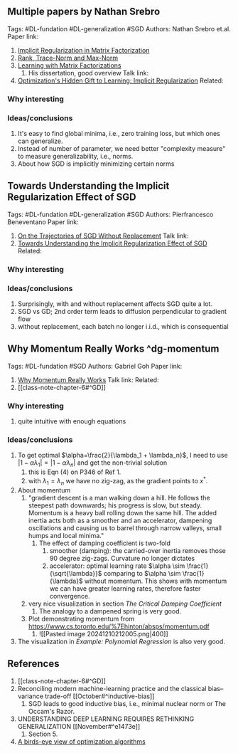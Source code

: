 ## Multiple papers by Nathan Srebro
Tags: #DL-fundation  #DL-generalization #SGD 
Authors: Nathan Srebro et.al.
Paper link: 
1. [Implicit Regularization in Matrix Factorization](https://dl.acm.org/doi/pdf/10.5555/3295222.3295363)
2. [Rank, Trace-Norm and Max-Norm](https://home.ttic.edu/~nati/Publications/SrebroShraibmanCOLT05.pdf)
3. [Learning with Matrix Factorizations](https://home.ttic.edu/~nati/Publications/thesis.pdf)
	1. His dissertation, good overview
Talk link: 
1. [Optimization's Hidden Gift to Learning: Implicit Regularization](https://youtu.be/gh9vrvLx7Mo)
Related: 
### Why interesting
### Ideas/conclusions
1. It's easy to find global minima, i.e., zero training loss, but which ones can generalize.
2. Instead of number of parameter, we need better "complexity measure" to measure generalizability, i.e., norms.
3. About how SGD is implicitly minimizing certain norms

## Towards Understanding the Implicit Regularization Effect of SGD
Tags: #DL-fundation  #DL-generalization #SGD 
Authors: Pierfrancesco Beneventano
Paper link: 
1.  [On the Trajectories of SGD Without Replacement](https://arxiv.org/pdf/2312.16143)
Talk link: 
1. [Towards Understanding the Implicit Regularization Effect of SGD](https://www.youtube.com/watch?v=G70dA2tmbu0)
Related: 
### Why interesting
### Ideas/conclusions
1. Surprisingly, with and without replacement affects SGD quite a lot.
2. SGD vs GD; 2nd order term leads to diffusion perpendicular to gradient flow
3. without replacement, each batch no longer i.i.d., which is consequential


## Why Momentum Really Works ^dg-momentum
Tags: #DL-fundation #SGD 
Authors: Gabriel Goh
Paper link: 
1.  [Why Momentum Really Works](https://distill.pub/2017/momentum/)
Talk link: 
Related: 
1. [[class-note-chapter-6#^GD]]
### Why interesting
1. quite intuitive with enough equations
### Ideas/conclusions
1. To get optimal $\alpha=\frac{2}{\lambda_1 + \lambda_n}$, I need to use $|1-\alpha \lambda_1|=|1-\alpha \lambda_n|$ and get the non-trivial solution
	1. this is Eqn (4) on P346 of Ref 1.
	2. with $\lambda_1 = \lambda_n$ we have no zig-zag, as the gradient points to $x^*$.
2. About momentum
	1. "gradient descent is a man walking down a hill. He follows the steepest path downwards; his progress is slow, but steady. Momentum is a heavy ball rolling down the same hill. The added inertia acts both as a smoother and an accelerator, dampening oscillations and causing us to barrel through narrow valleys, small humps and local minima."
		1. The effect of damping coefficient is two-fold
			1. smoother (damping): the carried-over inertia removes those 90 degree zig-zags. Curvature no longer dictates 
			2. accelerator: optimal learning rate $\alpha \sim \frac{1}{\sqrt{\lambda}}$ comparing to $\alpha \sim \frac{1}{\lambda}$ without momentum. This shows with momentum we can have greater learning rates, therefore faster convergence.
	2. very nice visualization in section *The Critical Damping Coefficient*
		1. The analogy to a dampened spring is very good.
	3. Plot demonstrating momentum from https://www.cs.toronto.edu/%7Ehinton/absps/momentum.pdf
		1. ![[Pasted image 20241210212005.png|400]]
3. The visualization in *Example: Polynomial Regression* is also very good.


## References
1. [[class-note-chapter-6#^GD]]
2. Reconciling modern machine-learning practice and the classical bias–variance trade-off [[October#^inductive-bias]]
	1. SGD leads to good inductive bias, i.e., minimal nuclear norm or The Occam's Razor.
3. UNDERSTANDING DEEP LEARNING REQUIRES RETHINKING GENERALIZATION [[November#^e1473e]]
	1. Section 5.
4. [A birds-eye view of optimization algorithms](https://fa.bianp.net/teaching/2018/eecs227at/)
